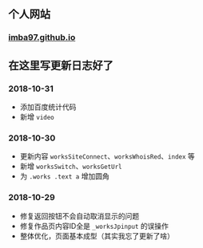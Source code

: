 ## 个人网站
### [imba97.github.io](https://imba97.github.io)

## 在这里写更新日志好了

### 2018-10-31
* 添加百度统计代码
* 新增 `video`

### 2018-10-30
* 更新内容 `worksSiteConnect`、`worksWhoisRed`、`index` 等
* 新增 `worksSwitch`、`worksGetUrl`
* 为 `.works .text a` 增加圆角

### 2018-10-29
* 修复返回按钮不会自动取消显示的问题
* 修复作品页内容ID全是 `_worksJpinput` 的误操作
* 整体优化，页面基本成型（其实我忘了更新了啥）
